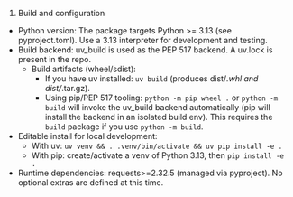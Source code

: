 1. Build and configuration
- Python version: The package targets Python >= 3.13 (see pyproject.toml). Use a 3.13 interpreter for development and testing.
- Build backend: uv_build is used as the PEP 517 backend. A uv.lock is present in the repo.
  - Build artifacts (wheel/sdist):
    - If you have uv installed: `uv build` (produces dist/*.whl and dist/*.tar.gz).
    - Using pip/PEP 517 tooling: `python -m pip wheel .` or `python -m build` will invoke the uv_build backend automatically (pip will install the backend in an isolated build env). This requires the `build` package if you use `python -m build`.
- Editable install for local development:
  - With uv: `uv venv && . .venv/bin/activate && uv pip install -e .`
  - With pip: create/activate a venv of Python 3.13, then `pip install -e .`
- Runtime dependencies: requests>=2.32.5 (managed via pyproject). No optional extras are defined at this time.
